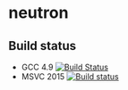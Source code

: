 # neutron

## Build status

 * GCC 4.9 [![Build Status](https://travis-ci.org/jgsogo/neutron.svg?branch=master)](https://travis-ci.org/jgsogo/neutron)
 * MSVC 2015 [![Build status](https://ci.appveyor.com/api/projects/status/hnxi6fy7w0uev7wl?svg=true)](https://ci.appveyor.com/project/jgsogo/neutron)